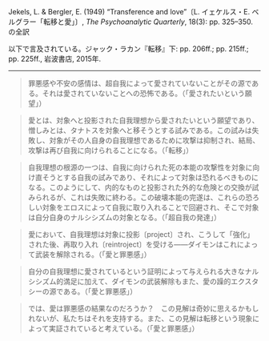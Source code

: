 Jekels, L. & Bergler, E. (1949) “Transference and love”〔L. イェケルス・E. ベルグラー「転移と愛」〕, _The Psychoanalytic Quarterly_, 18(3): pp. 325–350. の全訳

以下で言及されている。ジャック・ラカン『転移』下: pp. 206ff.; pp. 215ff.; pp. 225ff., 岩波書店, 2015年.

----

> 罪悪感や不安の感情は、超自我によって愛されていないことがその源である。それは愛されていないことへの恐怖である。（「愛されたいという願望」）

> 愛とは、対象へと投影された自我理想から愛されたいという願望であり、憎しみとは、タナトスを対象へと移そうとする試みである。この試みは失敗し、対象がその人自身の自我理想であるために攻撃は抑制され、結局、攻撃は再び自我に向けられることになる。（「転移」）

> 自我理想の根源の一つは、自我に向けられた死の本能の攻撃性を対象に向け直そうとする自我の試みであり、それによって対象は恐れるべきものになる。このようにして、内的なものと投影された外的な危険との交換が試みられるが、これは失敗に終わる。この破壊本能の完遂は、これらの恐ろしい対象をエロスによって自我に取り入れることで回避され、そこで対象は自分自身のナルシシズムの対象となる。（「超自我の発達」）

> 愛において、自我理想は対象に投影〔project〕され、こうして「強化」された後、再取り入れ〔reintroject〕を受ける——ダイモンはこれによって武装を解除される。（「愛と罪悪感」）

> 自分の自我理想に愛されているという証明によって与えられる大きなナルシシズム的満足に加えて、ダイモンの武装解除もまた、愛の躁的エクスタシーの源である。（「愛と罪悪感」）

> では、愛は罪悪感の結果なのだろうか？　この見解は奇妙に思えるかもしれないが、私たちはそれを支持する。また、この見解は転移という現象によって実証されていると考えている。（「愛と罪悪感」）
